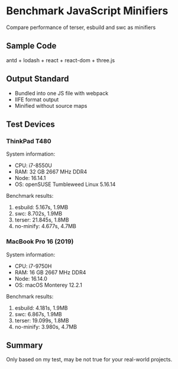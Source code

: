 # Benchmark JavaScript Minifiers

Compare performance of terser, esbuild and swc as minifiers

## Sample Code

antd + lodash + react + react-dom + three.js

## Output Standard

- Bundled into one JS file with webpack
- IIFE format output
- Minified without source maps

## Test Devices

### ThinkPad T480

System information:

- CPU: i7-8550U
- RAM: 32 GB 2667 MHz DDR4
- Node: 16.14.1
- OS: openSUSE Tumbleweed Linux 5.16.14

Benchmark results:

1. esbuild: 5.167s, 1.9MB
2. swc: 8.702s, 1.9MB
3. terser: 21.845s, 1.8MB
4. no-minify: 4.677s, 4.7MB

### MacBook Pro 16 (2019)

System information:

- CPU: i7-9750H
- RAM: 16 GB 2667 MHz DDR4
- Node: 16.14.0
- OS: macOS Monterey 12.2.1

Benchmark results:

1. esbuild: 4.181s, 1.9MB
2. swc: 6.867s, 1.9MB
3. terser: 19.099s, 1.8MB
4. no-minify: 3.980s, 4.7MB

## Summary

Only based on my test, may be not true for your real-world projects.
